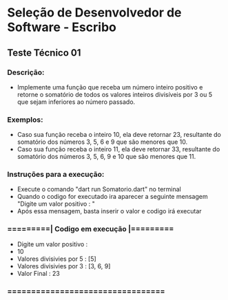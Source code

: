 # Seleção de Desenvolvedor de Software - Escribo

## Teste Técnico 01

### Descrição:

- Implemente uma função que receba um número inteiro positivo e retorne o
somatório de todos os valores inteiros divisíveis por 3 ou 5 que sejam inferiores ao
número passado.

### Exemplos:
- Caso sua função receba o inteiro 10, ela deve retornar 23, resultante do somatório
dos números 3, 5, 6 e 9 que são menores que 10.
- Caso sua função receba o inteiro 11, ela deve retornar 33, resultante do somatório
dos números 3, 5, 6, 9 e 10 que são menores que 11.

### Instruções para a execução:
- Execute o comando "dart run Somatorio.dart" no terminal
- Quando o codigo for executado ira aparecer a seguinte mensagem "Digite um valor positivo : "
- Após essa mensagem, basta inserir o valor e codigo irá executar

### =========| Codigo em execução |=========
- Digite um valor positivo :
- 10
- Valores divisivies por 5 : [5]
- Valores divisivies por 3 : [3, 6, 9]
- Valor Final : 23
### =================================



